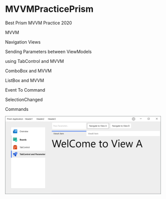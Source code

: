 # MVVMPracticePrism
Best Prism MVVM Practice 2020

MVVM

Navigation Views

Sending Parameters between ViewModels

using TabControl and MVVM

ComboBox and MVVM

ListBox and MVVM

Event To Command

SelectionChanged

Commands

![Prism](Untitled.png)
